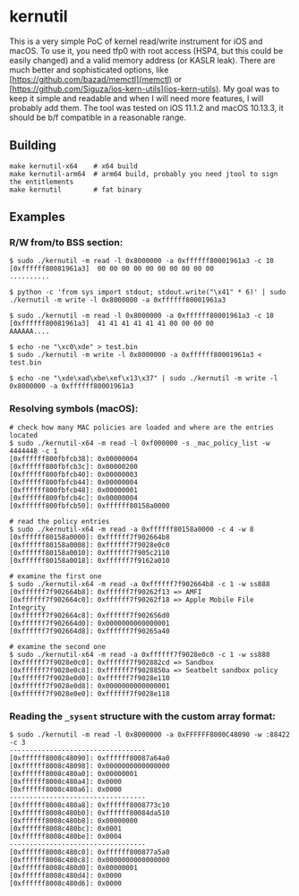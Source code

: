 # kernutil

This is a very simple PoC of kernel read/write instrument for iOS and macOS. To use it, you need tfp0 with root access (HSP4, but this could be easily changed) and a valid memory address (or KASLR leak). There are much better and sophisticated options, like [https://github.com/bazad/memctl](memctl) or [https://github.com/Siguza/ios-kern-utils](ios-kern-utils). My goal was to keep it simple and readable and when I will need more features, I will probably add them. The tool was tested on iOS 11.1.2 and macOS 10.13.3, it should be b/f compatible in a reasonable range.

## Building

```
make kernutil-x64    # x64 build
make kernutil-arm64  # arm64 build, probably you need jtool to sign the entitlements
make kernutil        # fat binary
```

## Examples

### R/W from/to BSS section:

```
$ sudo ./kernutil -m read -l 0x8000000 -a 0xffffff80001961a3 -c 10
[0xffffff80081961a3]  00 00 00 00 00 00 00 00 00 00                    ..........

$ python -c 'from sys import stdout; stdout.write("\x41" * 6)' | sudo ./kernutil -m write -l 0x8000000 -a 0xffffff80001961a3

$ sudo ./kernutil -m read -l 0x8000000 -a 0xffffff80001961a3 -c 10
[0xffffff80081961a3]  41 41 41 41 41 41 00 00 00 00                    AAAAAA....

$ echo -ne "\xc0\xde" > test.bin
$ sudo ./kernutil -m write -l 0x8000000 -a 0xffffff80001961a3 < test.bin

$ echo -ne "\xde\xad\xbe\xef\x13\x37" | sudo ./kernutil -m write -l 0x8000000 -a 0xffffff80001961a3
```

### Resolving symbols (macOS):

```
# check how many MAC policies are loaded and where are the entries located
$ sudo ./kernutil-x64 -m read -l 0xf000000 -s _mac_policy_list -w 4444448 -c 1
[0xffffff800fbfcb38]: 0x00000004
[0xffffff800fbfcb3c]: 0x00000200
[0xffffff800fbfcb40]: 0x00000003
[0xffffff800fbfcb44]: 0x00000004
[0xffffff800fbfcb48]: 0x00000001
[0xffffff800fbfcb4c]: 0x00000004
[0xffffff800fbfcb50]: 0xffffff80158a0000

# read the policy entries
$ sudo ./kernutil-x64 -m read -a 0xffffff80158a0000 -c 4 -w 8
[0xffffff80158a0000]: 0xffffff7f902664b8
[0xffffff80158a0008]: 0xffffff7f9028e0c0
[0xffffff80158a0010]: 0xffffff7f905c2110
[0xffffff80158a0018]: 0xffffff7f9162a010

# examine the first one
$ sudo ./kernutil-x64 -m read -a 0xffffff7f902664b8 -c 1 -w ss888
[0xffffff7f902664b8]: 0xffffff7f90262f13 => AMFI
[0xffffff7f902664c0]: 0xffffff7f90262f18 => Apple Mobile File Integrity
[0xffffff7f902664c8]: 0xffffff7f902656d0
[0xffffff7f902664d0]: 0x0000000000000001
[0xffffff7f902664d8]: 0xffffff7f90265a40

# examine the second one
$ sudo ./kernutil-x64 -m read -a 0xffffff7f9028e0c0 -c 1 -w ss888
[0xffffff7f9028e0c0]: 0xffffff7f902882cd => Sandbox
[0xffffff7f9028e0c8]: 0xffffff7f9028850a => Seatbelt sandbox policy
[0xffffff7f9028e0d0]: 0xffffff7f9028e110
[0xffffff7f9028e0d8]: 0x0000000000000001
[0xffffff7f9028e0e0]: 0xffffff7f9028e118
```

### Reading the `_sysent` structure with the custom array format:

```
$ sudo ./kernutil -m read -l 0x8000000 -a 0xFFFFFF8000C48090 -w :88422 -c 3
----------------------------------
[0xffffff8008c48090]: 0xffffff80087a64a0
[0xffffff8008c48098]: 0x0000000000000000
[0xffffff8008c480a0]: 0x00000001
[0xffffff8008c480a4]: 0x0000
[0xffffff8008c480a6]: 0x0000
----------------------------------
[0xffffff8008c480a8]: 0xffffff8008773c10
[0xffffff8008c480b0]: 0xffffff80084da510
[0xffffff8008c480b8]: 0x00000000
[0xffffff8008c480bc]: 0x0001
[0xffffff8008c480be]: 0x0004
----------------------------------
[0xffffff8008c480c0]: 0xffffff800877a5a0
[0xffffff8008c480c8]: 0x0000000000000000
[0xffffff8008c480d0]: 0x00000001
[0xffffff8008c480d4]: 0x0000
[0xffffff8008c480d6]: 0x0000
```
